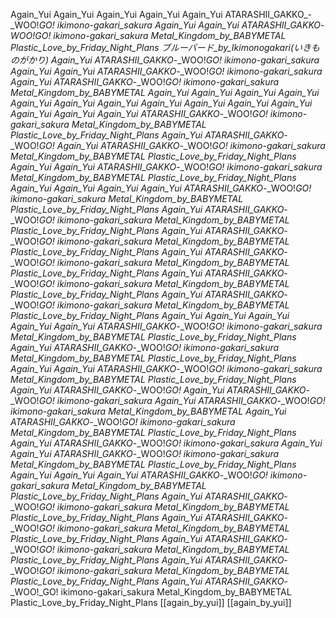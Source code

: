 Again_Yui
Again_Yui
Again_Yui
Again_Yui
Again_Yui
ATARASHII_GAKKO_-_WOO!_GO!
ikimono-gakari_sakura
Again_Yui
Again_Yui
ATARASHII_GAKKO_-_WOO!_GO!
ikimono-gakari_sakura
Metal_Kingdom_by_BABYMETAL
Plastic_Love_by_Friday_Night_Plans
ブルーバード_by_Ikimonogakari_(いきものがかり)
Again_Yui
ATARASHII_GAKKO_-_WOO!_GO!
ikimono-gakari_sakura
Again_Yui
Again_Yui
ATARASHII_GAKKO_-_WOO!_GO!
ikimono-gakari_sakura
Again_Yui
ATARASHII_GAKKO_-_WOO!_GO!
ikimono-gakari_sakura
Metal_Kingdom_by_BABYMETAL
Again_Yui
Again_Yui
Again_Yui
Again_Yui
Again_Yui
Again_Yui
Again_Yui
Again_Yui
Again_Yui
Again_Yui
Again_Yui
Again_Yui
Again_Yui
Again_Yui
ATARASHII_GAKKO_-_WOO!_GO!
ikimono-gakari_sakura
Metal_Kingdom_by_BABYMETAL
Plastic_Love_by_Friday_Night_Plans
Again_Yui
ATARASHII_GAKKO_-_WOO!_GO!
Again_Yui
ATARASHII_GAKKO_-_WOO!_GO!
ikimono-gakari_sakura
Metal_Kingdom_by_BABYMETAL
Plastic_Love_by_Friday_Night_Plans
Again_Yui
Again_Yui
ATARASHII_GAKKO_-_WOO!_GO!
ikimono-gakari_sakura
Metal_Kingdom_by_BABYMETAL
Plastic_Love_by_Friday_Night_Plans
Again_Yui
Again_Yui
Again_Yui
Again_Yui
ATARASHII_GAKKO_-_WOO!_GO!
ikimono-gakari_sakura
Metal_Kingdom_by_BABYMETAL
Plastic_Love_by_Friday_Night_Plans
Again_Yui
ATARASHII_GAKKO_-_WOO!_GO!
ikimono-gakari_sakura
Metal_Kingdom_by_BABYMETAL
Plastic_Love_by_Friday_Night_Plans
Again_Yui
ATARASHII_GAKKO_-_WOO!_GO!
ikimono-gakari_sakura
Metal_Kingdom_by_BABYMETAL
Plastic_Love_by_Friday_Night_Plans
Again_Yui
ATARASHII_GAKKO_-_WOO!_GO!
ikimono-gakari_sakura
Metal_Kingdom_by_BABYMETAL
Plastic_Love_by_Friday_Night_Plans
Again_Yui
ATARASHII_GAKKO_-_WOO!_GO!
ikimono-gakari_sakura
Metal_Kingdom_by_BABYMETAL
Plastic_Love_by_Friday_Night_Plans
Again_Yui
ATARASHII_GAKKO_-_WOO!_GO!
ikimono-gakari_sakura
Metal_Kingdom_by_BABYMETAL
Plastic_Love_by_Friday_Night_Plans
Again_Yui
Again_Yui
Again_Yui
Again_Yui
Again_Yui
ATARASHII_GAKKO_-_WOO!_GO!
ikimono-gakari_sakura
Metal_Kingdom_by_BABYMETAL
Plastic_Love_by_Friday_Night_Plans
Again_Yui
ATARASHII_GAKKO_-_WOO!_GO!
ikimono-gakari_sakura
Metal_Kingdom_by_BABYMETAL
Plastic_Love_by_Friday_Night_Plans
Again_Yui
Again_Yui
ATARASHII_GAKKO_-_WOO!_GO!
ikimono-gakari_sakura
Metal_Kingdom_by_BABYMETAL
Plastic_Love_by_Friday_Night_Plans
Again_Yui
ATARASHII_GAKKO_-_WOO!_GO!
Again_Yui
ATARASHII_GAKKO_-_WOO!_GO!
ikimono-gakari_sakura
Again_Yui
ATARASHII_GAKKO_-_WOO!_GO!
ikimono-gakari_sakura
Metal_Kingdom_by_BABYMETAL
Again_Yui
ATARASHII_GAKKO_-_WOO!_GO!
ikimono-gakari_sakura
Metal_Kingdom_by_BABYMETAL
Plastic_Love_by_Friday_Night_Plans
Again_Yui
ATARASHII_GAKKO_-_WOO!_GO!
ikimono-gakari_sakura
Again_Yui
Again_Yui
ATARASHII_GAKKO_-_WOO!_GO!
ikimono-gakari_sakura
Metal_Kingdom_by_BABYMETAL
Plastic_Love_by_Friday_Night_Plans
Again_Yui
Again_Yui
Again_Yui
ATARASHII_GAKKO_-_WOO!_GO!
ikimono-gakari_sakura
Metal_Kingdom_by_BABYMETAL
Plastic_Love_by_Friday_Night_Plans
Again_Yui
ATARASHII_GAKKO_-_WOO!_GO!
ikimono-gakari_sakura
Metal_Kingdom_by_BABYMETAL
Plastic_Love_by_Friday_Night_Plans
Again_Yui
ATARASHII_GAKKO_-_WOO!_GO!
ikimono-gakari_sakura
Metal_Kingdom_by_BABYMETAL
Plastic_Love_by_Friday_Night_Plans
Again_Yui
ATARASHII_GAKKO_-_WOO!_GO!
ikimono-gakari_sakura
Metal_Kingdom_by_BABYMETAL
Plastic_Love_by_Friday_Night_Plans
Again_Yui
ATARASHII_GAKKO_-_WOO!_GO!
ikimono-gakari_sakura
Metal_Kingdom_by_BABYMETAL
Plastic_Love_by_Friday_Night_Plans
Again_Yui
ATARASHII_GAKKO_-_WOO!_GO!
ikimono-gakari_sakura
Metal_Kingdom_by_BABYMETAL
Plastic_Love_by_Friday_Night_Plans
[[again_by_yui]]
[[again_by_yui]]
